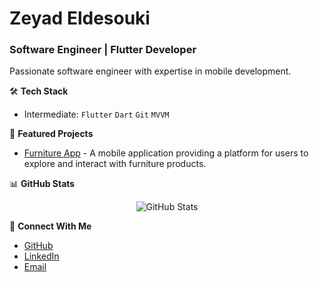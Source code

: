 # Zeyad Eldesouki
### Software Engineer | Flutter Developer

Passionate software engineer with expertise in mobile development.

🛠️ **Tech Stack**
- Intermediate: `Flutter` `Dart` `Git` `MVVM`

🔭 **Featured Projects**
- [Furniture App](https://github.com/zeyadeldesouki/Furniture_App) - A mobile application providing a platform for users to explore and interact with furniture products.

📊 **GitHub Stats**
<p align="center">
  <img src="https://github-readme-stats.vercel.app/api?username=zeyadeldesouki&show_icons=true&theme=radical" alt="GitHub Stats" />
</p>

🤝 **Connect With Me**
- [GitHub](https://github.com/zeyadeldesouki)
- [LinkedIn](https://www.linkedin.com/in/zeyadeldesouki/)
- [Email](mailto:zeyadeldesouki@gmail.com)
